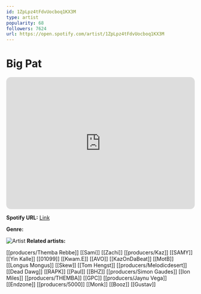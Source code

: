 ```yaml
---
id: 1ZpLpz4tFdvUocboq1KX3M
type: artist
popularity: 68
followers: 7624
url: https://open.spotify.com/artist/1ZpLpz4tFdvUocboq1KX3M
---
```

# Big Pat

<iframe style="border-radius:12px" src="https://open.spotify.com/embed/artist/1ZpLpz4tFdvUocboq1KX3M" width="100%" height="352" frameBorder="0" allowfullscreen="" allow="autoplay; clipboard-write; encrypted-media; fullscreen; picture-in-picture" loading="lazy"></iframe>

**Spotify URL:** [Link](https://open.spotify.com/artist/1ZpLpz4tFdvUocboq1KX3M)

**Genre:** 

![Artist](https://i.scdn.co/image/ab6761610000e5eb54eec078843a467bb67988ee)
**Related artists:**

[[producers/Themba Rebbe]]
[[Sami]]
[[Zachi]]
[[producers/Kaz]]
[[SAMY]]
[[Yin Kalle]]
[[01099]]
[[Kwam.E]]
[[AVO]]
[[KazOnDaBeat]]
[[MotB]]
[[Longus Mongus]]
[[Skew]]
[[Tom Hengst]]
[[producers/Melodicdesert]]
[[Dead Dawg]]
[[RAPK]]
[[Paul]]
[[BHZ]]
[[producers/Simon Gaudes]]
[[Ion Miles]]
[[producers/THEMBA]]
[[GPC]]
[[producers/Jaynu Vega]]
[[Endzone]]
[[producers/5000]]
[[Monk]]
[[Booz]]
[[Gustav]]
